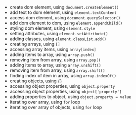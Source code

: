 - create dom element, using `document.createElement()`
- add text to dom element, using `element.textContent`
- access dom element, using `document.querySelector()`
- add dom element to dom, using `element.appendChild()`
- styling dom element, using `element.style`
- setting attributes, using `element.setAttribute()`
- adding classes, using `element.classList.add()`
- creating arrays, using `[]`
- accessing array items, using `array[index]`
- adding items to array, using `array.push()`
- removing item from array, using `array.pop()`
- adding items to array, using `array.unshift()`
- removing item from array, using `array.shift()`
- finding index of item in array, using `array.indexOf()`
- creating objects, using `{}`
- accessing object properties, using `object.property`
- accessing object properties, using `object['property']`
- adding properties to object, using `object.property = value`
- iterating over array, using `for` loop
- iterating over array of objects, using `for` loop